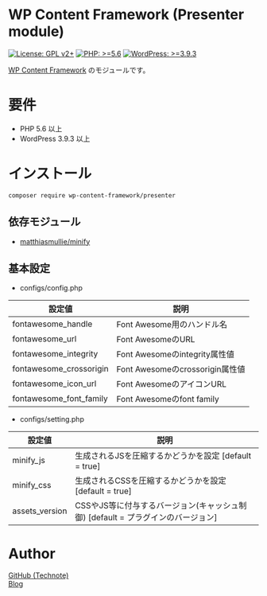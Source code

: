 # WP Content Framework (Presenter module)

[![License: GPL v2+](https://img.shields.io/badge/License-GPL%20v2%2B-blue.svg)](http://www.gnu.org/licenses/gpl-2.0.html)
[![PHP: >=5.6](https://img.shields.io/badge/PHP-%3E%3D5.6-orange.svg)](http://php.net/)
[![WordPress: >=3.9.3](https://img.shields.io/badge/WordPress-%3E%3D3.9.3-brightgreen.svg)](https://wordpress.org/)

[WP Content Framework](https://github.com/wp-content-framework/core) のモジュールです。

# 要件
- PHP 5.6 以上
- WordPress 3.9.3 以上

# インストール

``` composer require wp-content-framework/presenter ```  

## 依存モジュール
* [matthiasmullie/minify](https://github.com/matthiasmullie/minify)

## 基本設定
- configs/config.php  

|設定値|説明|
|---|---|
|fontawesome_handle|Font Awesome用のハンドル名|
|fontawesome_url|Font AwesomeのURL|
|fontawesome_integrity|Font Awesomeのintegrity属性値|
|fontawesome_crossorigin|Font Awesomeのcrossorigin属性値|
|fontawesome_icon_url|Font AwesomeのアイコンURL|
|fontawesome_font_family|Font Awesomeのfont family|

- configs/setting.php  

|設定値|説明|
|---|---|
|minify_js|生成されるJSを圧縮するかどうかを設定 \[default = true]|
|minify_css|生成されるCSSを圧縮するかどうかを設定 \[default = true]|
|assets_version|CSSやJS等に付与するバージョン(キャッシュ制御) \[default = プラグインのバージョン]|

# Author

[GitHub (Technote)](https://github.com/technote-space)  
[Blog](https://technote.space)
